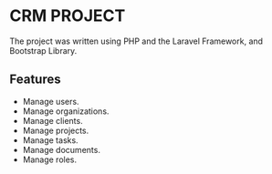 # CRM PROJECT
The project was written using PHP and the Laravel Framework, and Bootstrap Library.

## Features
- Manage users.
- Manage organizations.
- Manage clients.
- Manage projects.
- Manage tasks.
- Manage documents.
- Manage roles.

